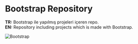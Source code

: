 # Bootstrap Repository
<b>TR:</b> Bootstrap ile yapılmış projeleri içeren repo.<br>
<b>EN:</b> Repository including projects which is made with Bootstrap.<br>

![Bootstrap](https://user-images.githubusercontent.com/109991448/200246694-b8d40c1f-074e-4ade-b4e6-52558440da9d.png)
